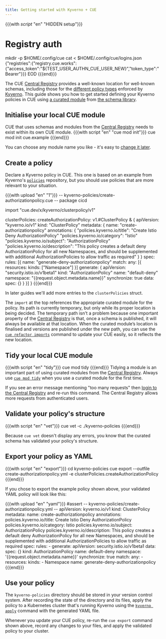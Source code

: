 ```yaml
---
title: Getting started with Kyverno + CUE
---
```


{{{with _script_ "en" "HIDDEN setup"}}}
# Registry auth
mkdir -p $HOME/.config/cue
cat <<EOD > $HOME/.config/cue/logins.json
{"registries":{"registry.cue.works":{"access_token":"${TEST_USER_AUTHN_CUE_USER_NEW}","token_type":"Bearer"}}}
EOD
{{{end}}}

The CUE
[Central Registry](https://registry.cue.works/)
provides a well-known location for well-known schemas, including those for the
[different policy types](https://kyverno.io/policies) enforced by
[Kyverno](https://kyverno.io/).
This guide shows you how to get started defining your Kyverno policies in CUE using
[a curated module](/getting-started/kyverno/)
from
[the schema library](/getting-started/schema-library/).

<!--more-->

## Initialise your local CUE module

CUE that uses schemas and modules from the
[Central Registry](https://registry.cue.works)
needs to exist within its own CUE module.
{{{with script "en" "cue mod init"}}}
cue mod init cue.example
{{{end}}}

You can choose any module name you like - it's easy to
[change it later](https://cuelang.org/docs/reference/command/cue-help-mod-rename/).

## Create a policy

Declare a Kyverno policy in CUE. This one is based on an example from Kyverno's
[`policies`](https://github.com/kyverno/policies/blob/main/istio/create-authorizationpolicy/create-authorizationpolicy.yaml)
repository, but you should use policies that are more relevant to your
situation.

{{{with upload "en" "1"}}}
-- kyverno-policies/create-authorizationpolicy.cue --
package cicd

import "cue.dev/x/kyverno/clusterpolicy/v1"

clusterPolicies: createAuthorizationPolicy: v1.#ClusterPolicy & {
	apiVersion: "kyverno.io/v1"
	kind:       "ClusterPolicy"
	metadata: {
		name: "create-authorizationpolicy"
		annotations: {
			"policies.kyverno.io/title":       "Create Istio Deny AuthorizationPolicy"
			"policies.kyverno.io/category":    "Istio"
			"policies.kyverno.io/subject":     "AuthorizationPolicy"
			"policies.kyverno.io/description": "This policy creates a default deny AuthorizationPolicy for all new Namespaces, and should be supplemented with additional AuthorizationPolicies to allow traffic as required"
		}
	}
	spec: rules: [{
		name: "generate-deny-authorizationpolicy"
		match: any: [{
			resources: kinds: ["Namespace"]
		}]
		generate: {
			apiVersion:  "security.istio.io/v1beta1"
			kind:        "AuthorizationPolicy"
			name:        "default-deny"
			namespace:   "{{request.object.metadata.name}}"
			synchronize: true
			data: spec: {}
		}
	}]
}
{{{end}}}

In later guides we'll add more entries to the `clusterPolicies` struct.

The `import` at the top references the appropriate curated module for the policy.
Its path is currently temporary, but only while its proper location is being decided.
The temporary path isn't a problem because one important property of the
[Central Registry](https://registry.cue.works)
is that, once a schema is published, it will always be
available at that location.
When the curated module’s location is finalised and versions are published
under the new path, you can use the
[`cue refactor imports`](https://cuelang.org/docs/reference/command/cue-help-refactor-imports/)
command to update your CUE easily, so it reflects the new location.

## Tidy your local CUE module

{{{with script "en" "tidy"}}}
cue mod tidy
{{{end}}}
Tidying a module is an important part of using curated modules from the
[Central Registry](https://registry.cue.works).
Always use
[`cue mod tidy`](https://cuelang.org/docs/reference/command/cue-help-mod-tidy/)
when you use a curated module for the first time.

If you see an error message mentioning "too many requests" then
[login to the Central Registry](https://cue.dev/docs/login-central-registry/)
and re-run this command.
The Central Registry allows more requests from authenticated users.

## Validate your policy's structure

{{{with script "en" "vet"}}}
cue vet -c ./kyverno-policies
{{{end}}}

Because `cue vet` doesn't display any errors,
you know that the curated schema has validated your policy's structure.

## Export your policy as YAML

{{{with script "en" "export"}}}
cd kyverno-policies
cue export --outfile create-authorizationpolicy.yml -e clusterPolicies.createAuthorizationPolicy
{{{end}}}

If you chose to export the example policy shown above,
your validated YAML policy will look like this:

{{{with upload "en" "yaml"}}}
#assert
-- kyverno-policies/create-authorizationpolicy.yml --
apiVersion: kyverno.io/v1
kind: ClusterPolicy
metadata:
  name: create-authorizationpolicy
  annotations:
    policies.kyverno.io/title: Create Istio Deny AuthorizationPolicy
    policies.kyverno.io/category: Istio
    policies.kyverno.io/subject: AuthorizationPolicy
    policies.kyverno.io/description: This policy creates a default deny AuthorizationPolicy for all new Namespaces, and should be supplemented with additional AuthorizationPolicies to allow traffic as required
spec:
  rules:
    - generate:
        apiVersion: security.istio.io/v1beta1
        data:
          spec: {}
        kind: AuthorizationPolicy
        name: default-deny
        namespace: '{{request.object.metadata.name}}'
        synchronize: true
      match:
        any:
          - resources:
              kinds:
                - Namespace
      name: generate-deny-authorizationpolicy
{{{end}}}

## Use your policy

The `kyverno-policies` directory should be stored in your version control
system. After recording the state of the directory and its files,
apply the policy to a Kubernetes cluster that's running Kyverno using the
[`kyverno apply`](https://kyverno.io/docs/kyverno-cli/usage/apply/)
command with the generated YAML file.

Whenever you update your CUE policy, re-run the `cue export` command shown
above, record any changes to your files, and apply the validated policy to your
cluster.
